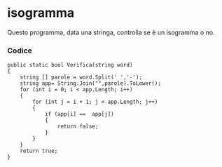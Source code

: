 # isogramma
Questo programma, data una stringa, controlla se è un isogramma o no. 
### Codice
```
public static bool Verifica(string word)
{
    string [] parole = word.Split(' ','-');
    string app= String.Join("",parole).ToLower();
    for (int i = 0; i < app.Length; i++)
    {
        for (int j = i + 1; j < app.Length; j++)
        {
            if (app[i] ==  app[j])
            {
                return false;
            }  
        }
    }
    return true;
}
```
